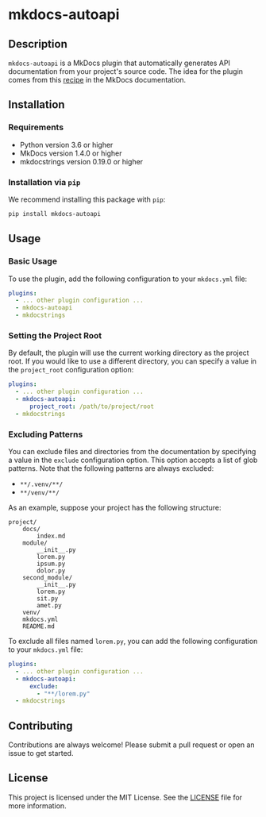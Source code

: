 # mkdocs-autoapi

## Description

`mkdocs-autoapi` is a MkDocs plugin that automatically generates API
documentation from your project's source code. The idea for the plugin comes
from this [recipe](https://mkdocstrings.github.io/recipes/#automatic-code-reference-pages)
in the MkDocs documentation.

## Installation

### Requirements

* Python version 3.6 or higher
* MkDocs version 1.4.0 or higher
* mkdocstrings version 0.19.0 or higher

### Installation via `pip`

We recommend installing this package with `pip`:

```bash
pip install mkdocs-autoapi
```

## Usage

### Basic Usage

To use the plugin, add the following configuration to your `mkdocs.yml` file:

```yaml
plugins:
  - ... other plugin configuration ...
  - mkdocs-autoapi
  - mkdocstrings
```

### Setting the Project Root

By default, the plugin will use the current working directory as the project
root. If you would like to use a different directory, you can specify a value
in the `project_root` configuration option:

```yaml
plugins:
  - ... other plugin configuration ...
  - mkdocs-autoapi:
      project_root: /path/to/project/root
  - mkdocstrings
```

### Excluding Patterns

You can exclude files and directories from the documentation by specifying a
value in the `exclude` configuration option. This option accepts a list of
glob patterns. Note that the following patterns are always excluded:

* `**/.venv/**/`
* `**/venv/**/`

As an example, suppose your project has the following structure:

```tree
project/
    docs/
        index.md
    module/
        __init__.py
        lorem.py
        ipsum.py
        dolor.py
    second_module/
        __init__.py
        lorem.py
        sit.py
        amet.py
    venv/
    mkdocs.yml
    README.md
```

To exclude all files named `lorem.py`, you can add the following configuration
to your `mkdocs.yml` file:

```yaml
plugins:
  - ... other plugin configuration ...
  - mkdocs-autoapi:
      exclude:
        - "**/lorem.py"
  - mkdocstrings
```

## Contributing

Contributions are always welcome! Please submit a pull request or open an issue
to get started.

## License

This project is licensed under the MIT License. See the [LICENSE](https://github.com/jcayers20/mkdocs-autoapi/blob/main/LICENSE) file
for more information.

